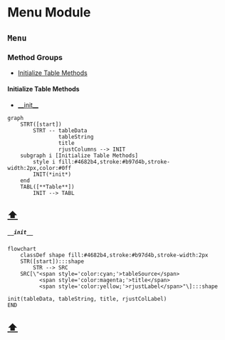 # Menu Module
## `Menu`
### Method Groups
* [Initialize Table Methods](#initialize-table-methods)
#### Initialize Table Methods
* [\_\_init__](#__init__)
```mermaid
graph
    STRT([start])
        STRT -- tableData
                tableString
                title
                rjustColumns --> INIT
    subgraph i [Initialize Table Methods]
        style i fill:#4682b4,stroke:#b97d4b,stroke-width:2px,color:#0ff
        INIT(*init*)
    end
    TABL([**Table**])
        INIT --> TABL
```
[️⬆️](#method-groups)
---
##### `__init__`
```mermaid
flowchart
    classDef shape fill:#4682b4,stroke:#b97d4b,stroke-width:2px
    STR([start]):::shape
        STR --> SRC
    SRC[\"<span style='color:cyan;'>tableSource</span>
          <span style='color:magenta;'>title</span>
          <span style='color:yellow;'>rjustLabel</span>"\]:::shape
```
```
init(tableData, tableString, title, rjustColLabel)
END
```
[️⬆️](#initialize-table-methods)
---
